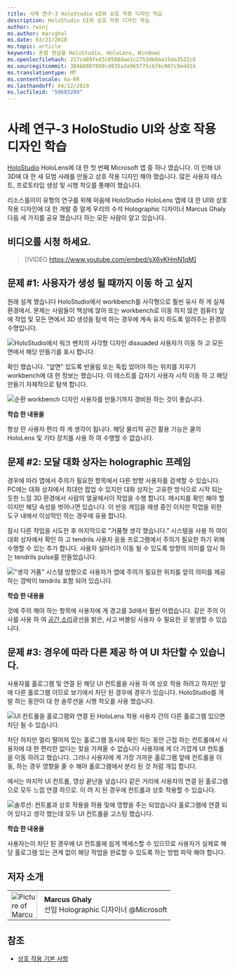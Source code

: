 ```yaml
---
title: 사례 연구-3 HoloStudio UI와 상호 작용 디자인 학습
description: HoloStudio UI와 상호 작용 디자인 학습
author: rwinj
ms.author: marcghal
ms.date: 03/21/2018
ms.topic: article
keywords: 혼합 현실을 HoloStudio, HoloLens, Windows
ms.openlocfilehash: 217c489fed3c0588dae1c2753db6ba15da3522c8
ms.sourcegitcommit: 384b0087899cd835a3a965f75c6f6c607c9edd1b
ms.translationtype: MT
ms.contentlocale: ko-KR
ms.lasthandoff: 04/12/2019
ms.locfileid: "59603209"
---
```

# <a name="case-study---3-holostudio-ui-and-interaction-design-learnings"></a>사례 연구-3 HoloStudio UI와 상호 작용 디자인 학습

[HoloStudio](https://www.youtube.com/watch?v=BRIJG0x_We8) HoloLens에 대 한 첫 번째 Microsoft 앱 중 하나 였습니다. 이 인해 UI 3D에 대 한 새 모범 사례를 만들고 상호 작용 디자인 해야 했습니다. 많은 사용자 테스트, 프로토타입 생성 및 시행 착오를 통해이 했습니다.

리소스를이이 유형의 연구를 위해 마음에 HoloStudio HoloLens 앱에 대 한 UI와 상호 작용 디자인에 대 한 개발 중 알게 우리의 수석 Holographic 디자이너 Marcus Ghaly 다음 세 가지를 공유 했습니다 하는 모든 사람이 알고 있습니다.

## <a name="watch-the-video"></a>비디오를 시청 하세요.

>[!VIDEO https://www.youtube.com/embed/sX6yKHmN1qM]

## <a name="problem-1-people-didnt-want-to-move-around-their-creations"></a>문제 #1: 사용자가 생성 될 때까지 이동 하 고 싶지

원래 설계 했습니다 HoloStudio에서 workbench를 사각형으로 훨씬 유사 하 게 실제 환경에서. 문제는 사람들이 책상에 앉아 또는 workbench로 이동 하지 않은 컴퓨터 앞에 작업 및 모든 면에서 3D 생성을 탐색 하는 경우에 계속 유지 하도록 알려주는 환경의 수명입니다.

![HoloStudio에서 워크 벤치의 사각형 디자인 dissuaded 사용자가 이동 하 고 모든 면에서 해당 만들기를 표시 합니다.](images/rectangular-workbench-500px.jpg)

확인 했습니다. "앞면" 있도록 반올림 또는 독립 었어야 하는 위치를 지우기 workbench에 대 한 정보는 했습니다. 이 테스트를 갑자기 사용자 시작 이동 하 고 해당 만들기 자체적으로 탐색 합니다.

![순환 workbench 디자인 사용자를 만들기까지 경비원 하는 것이 좋습니다.](images/circular-workbench-500px.jpg)

**학습 한 내용을**

항상 란 사용자 편리 하 게 생각이 됩니다. 해당 물리적 공간 활용 기능은 쿨의 HoloLens 및 기타 장치를 사용 하 여 수행할 수 없습니다.

## <a name="problem-2-modal-dialogs-are-sometimes-out-of-the-holographic-frame"></a>문제 #2: 모달 대화 상자는 holographic 프레임

경우에 따라 앱에서 주의가 필요한 항목에서 다른 방향 사용자를 검색할 수 있습니다. PC에는 대화 상자에서 최대만 팝업 수 있지만 대화 상자는 고유한 방식으로 시작 되는 듯한 느낌 3D 환경에서 사람의 얼굴에서이 작업을 수행 합니다. 메시지를 확인 해야 할 이지만 해당 속성을 벗어나면 있습니다. 이 반응 게임을 재생 중인 이지만 작업을 위한 도구 내에서 이상적인 하는 경우에 유용 합니다.

잠시 다른 작업을 시도한 후 마지막으로 "거품형 생각 했습니다." 시스템을 사용 하 여이 대화 상자에서 확인 하 고 tendrils 사용자 응용 프로그램에서 주의가 필요한 하기 위해 수행할 수 있는 추가 합니다. 사용자 실마리가 이동 될 수 있도록 방향의 의미를 암시 하는 tendrils pulse를 만들었습니다.

!["생각 거품" 시스템 방향으로 사용자가 앱에 주의가 필요한 위치를 앞의 의미를 제공 하는 깜박이 tendrils 포함 되어 있습니다.](images/thought-bubble-500px.jpg)

**학습 한 내용을**

것에 주의 해야 하는 항목에 사용자에 게 경고를 3d에서 훨씬 어렵습니다. 같은 주의 이사를 사용 하 여 [공간 소리](spatial-sound.md)광선을 밝은, 사고 버블링 사용자 수 필요한 곳 발생할 수 있습니다.

## <a name="problem-3-sometimes-ui-can-get-blocked-by-other-holograms"></a>문제 #3: 경우에 따라 다른 제공 하 여 UI 차단할 수 있습니다.

사용자를 홀로그램 및 연결 된 해당 UI 컨트롤을 사용 하 여 상호 작용 하려고 하지만 앞에 다른 홀로그램 이므로 보기에서 차단 된 경우에 경우가 있습니다. HoloStudio를 개발 하는 동안이 대 한 솔루션을 시행 착오를 사용 했습니다.

![UI 컨트롤을 홀로그램와 연결 된 HoloLens 착용 사용자 간의 다른 홀로그램 있으면 차단 될 수 있습니다.](images/ui-blocked-500px.jpg)

차단 하지만 멀리 떨어져 있는 홀로그램 동시에 확인 하는 동안 근접 하는 컨트롤에서 사용자에 대 한 편리한 없다는 찾을 가져올 수 없습니다 사용자에 게 더 가깝게 UI 컨트롤을 이동 하려고 했습니다. 그러나 사용자에 게 가장 가까운 홀로그램 앞에 컨트롤을 이동, 하는 경우 영향을 줄 수 해야 홀로그램에서 분리 된 것 처럼 개입 합니다.

에서는 마지막 UI 컨트롤, 영상 끝난을 넣습니다 같은 거리에 사용자의 연결 된 홀로그램으로 모두 느낌 연결 하므로. 이 려 지 된 경우에 컨트롤과 상호 작용할 수 있습니다.

![솔루션: 컨트롤과 상호 작용을 허용 및에 영향을 주는 되었습니다 홀로그램에 연결 되어 있다고 생각 했는데 모두 UI 컨트롤을 고스팅 했습니다.](images/ghosting-ui-500px.jpg)

**학습 한 내용을**

사용자는이 차단 된 경우에 UI 컨트롤에 쉽게 액세스할 수 있으므로 사용자가 실제로 해당 홀로그램 있는 관계 없이 해당 작업을 완료할 수 있도록 하는 방법 파악 해야 합니다.

## <a name="about-the-author"></a>저자 소개

<table style="border-collapse:collapse">
<tr>
<td style="border-style: none" width="60"><img alt="Picture of Marcus Ghaly" width="60" height="60" src="images/marcus-ghaly-200px.jpg"></td>
<td style="border-style: none"><b>Marcus Ghaly</b><br>선임 Holographic 디자이너 @Microsoft</td>
</tr>
</table>

## <a name="see-also"></a>참조
* [상호 작용 기본 사항](interaction-fundamentals.md)

 
